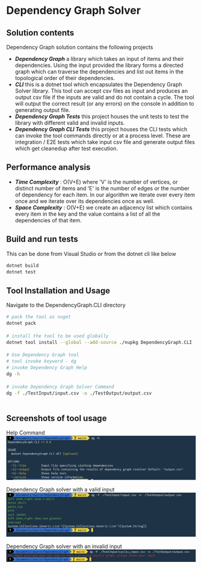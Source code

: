 # Dependency Graph Solver

## Solution contents
Dependency Graph solution contains the following projects
- ***Dependency Graph*** a library which takes an input of items and their dependencies. Using the input provided the library forms a directed graph which can traverse the dependencies and list out items in the topological order of their dependencies.
- ***CLI*** this is a dotnet tool which encapsulates the Dependency Graph Solver library. This tool can accept csv files as input and produces an output csv file if the inputs are valid and do not contain a cycle. The tool will output the correct result (or any errors) on the console in addition to generating output file.
- ***Dependency Graph Tests*** this project houses the unit tests to test the library with different valid and invalid inputs.
- ***Dependency Graph CLI Tests*** this project houses the CLI tests which can invoke the tool commands directly or at a process level. These are integration / E2E tests which take input csv file and generate output files which get cleanedup after test execution.

## Performance analysis
 - ***Time Complexity*** : O(V+E) where 'V' is the number of vertices, or distinct number of items and 'E' is the number of edges or the number of dependency for each item. In our algorithm we iterate over every item once and we iterate over its dependencies once as well.
 - ***Space Complexity*** : O(V+E) we create an adjacency list which contains every item in the key and the value contains a list of all the dependencies of that item. 

## Build and run tests
This can be done from Visual Studio or from the dotnet cli like below 

```bash
dotnet build
dotnet test
```

## Tool Installation and Usage

Navigate to the DependencyGraph.CLI directory

```bash
# pack the tool as nuget
dotnet pack

# install the tool to be used globally
dotnet tool install --global --add-source ./nupkg DependencyGraph.CLI

# Use Dependency Graph tool
# tool invoke keyword - dg
# invoke Dependency Graph Help
dg -h

# invoke Dependency Graph Solver Command
dg -f ./TestInput/input.csv -o ./TestOutput/output.csv
 
```

## Screenshots of tool usage

Help Command
![help](Screenshots/dg_help.png)

Dependency Graph solver with a valid input
![valid input](Screenshots/dg_correct_input.png)

Dependency Graph solver with an invalid input
![invalid input](Screenshots/dg_invalid_input.png)
